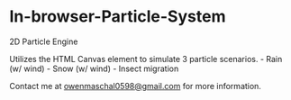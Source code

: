 # In-browser-Particle-System
2D Particle Engine

Utilizes the HTML Canvas element to simulate 3 particle scenarios.
    - Rain (w/ wind)
    - Snow (w/ wind)
    - Insect migration

Contact me at owenmaschal0598@gmail.com for more information.
